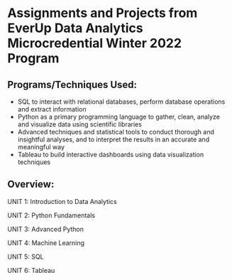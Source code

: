 # Assignments and Projects from EverUp Data Analytics Microcredential Winter 2022 Program

## Programs/Techniques Used:
* SQL to interact with relational databases, perform database operations and extract information
* Python as a primary programming language to gather, clean, analyze and visualize data using scientific libraries
* Advanced techniques and statistical tools to conduct thorough and insightful analyses, and to interpret the results in an accurate and meaningful way
* Tableau to build interactive dashboards using data visualization techniques

## Overview:
UNIT 1: Introduction to Data Analytics

UNIT 2: Python Fundamentals

UNIT 3: Advanced Python

UNIT 4: Machine Learning

UNIT 5: SQL

UNIT 6: Tableau

